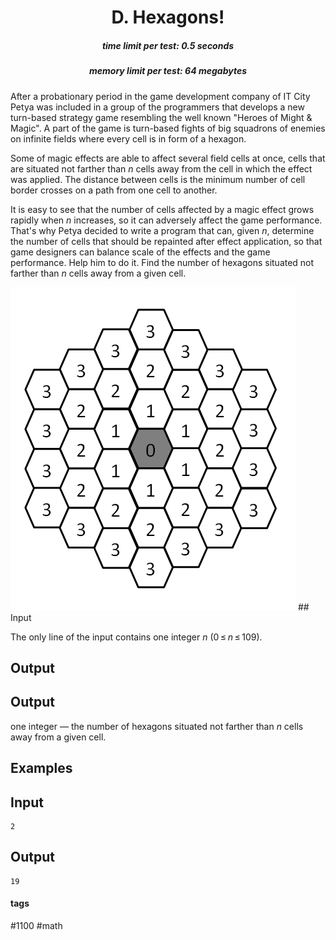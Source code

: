 <h1 style='text-align: center;'> D. Hexagons!</h1>

<h5 style='text-align: center;'>time limit per test: 0.5 seconds</h5>
<h5 style='text-align: center;'>memory limit per test: 64 megabytes</h5>

After a probationary period in the game development company of IT City Petya was included in a group of the programmers that develops a new turn-based strategy game resembling the well known "Heroes of Might & Magic". A part of the game is turn-based fights of big squadrons of enemies on infinite fields where every cell is in form of a hexagon.

Some of magic effects are able to affect several field cells at once, cells that are situated not farther than *n* cells away from the cell in which the effect was applied. The distance between cells is the minimum number of cell border crosses on a path from one cell to another.

It is easy to see that the number of cells affected by a magic effect grows rapidly when *n* increases, so it can adversely affect the game performance. That's why Petya decided to write a program that can, given *n*, determine the number of cells that should be repainted after effect application, so that game designers can balance scale of the effects and the game performance. Help him to do it. Find the number of hexagons situated not farther than *n* cells away from a given cell.

 ![](images/2072cd4aecc191f0717d7107255281f3e3ef487a.png) ## Input

The only line of the input contains one integer *n* (0 ≤ *n* ≤ 109).

## Output

## Output

 one integer — the number of hexagons situated not farther than *n* cells away from a given cell.

## Examples

## Input


```
2  

```
## Output


```
19
```


#### tags 

#1100 #math 